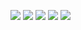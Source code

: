 ![](https://github-profile-summary-cards.vercel.app/api/cards/profile-details?username=MATTYOneInc&theme=solarized_dark)
![](https://github-profile-summary-cards.vercel.app/api/cards/most-commit-language?username=MATTYOneInc&theme=solarized_dark)
![](https://github-profile-summary-cards.vercel.app/api/cards/repos-per-language?username=MATTYOneInc&theme=solarized_dark)
![](https://github-profile-summary-cards.vercel.app/api/cards/stats?username=MATTYOneInc&theme=solarized_dark)
![](https://github-profile-summary-cards.vercel.app/api/cards/productive-time?username=MATTYOneInc&theme=solarized_dark)
